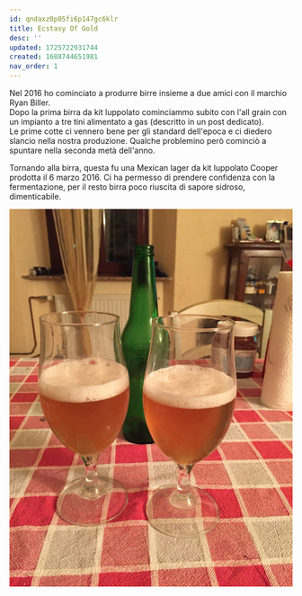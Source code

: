 ```yaml
---
id: qndaxz0p05fi6p147gc6klr
title: Ecstasy Of Gold
desc: ''
updated: 1725722931744
created: 1688744651981
nav_order: 1
---
```

Nel 2016 ho cominciato a produrre birre insieme a due amici con il marchio Ryan Biller.  
Dopo la prima birra da kit luppolato cominciammo subito con l'all grain con un impianto a tre tini alimentato a gas (descritto in un post dedicato).  
Le prime cotte ci vennero bene per gli standard dell'epoca e ci diedero slancio nella nostra produzione. Qualche problemino però cominciò a spuntare nella seconda metà dell'anno.

Tornando alla birra, questa fu una Mexican lager da kit luppolato Cooper prodotta il 6 marzo 2016.
Ci ha permesso di prendere confidenza con la fermentazione, per il resto birra poco riuscita di sapore sidroso, dimenticabile.

![image](./assets/images/ecstasyOfGold.jpg)
